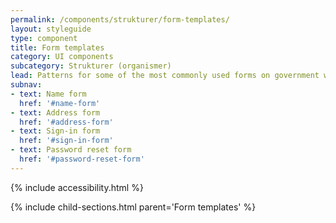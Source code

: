 ```yaml
---
permalink: /components/strukturer/form-templates/
layout: styleguide
type: component
title: Form templates
category: UI components
subcategory: Strukturer (organismer)
lead: Patterns for some of the most commonly used forms on government websites
subnav:
- text: Name form
  href: '#name-form'
- text: Address form
  href: '#address-form'
- text: Sign-in form
  href: '#sign-in-form'
- text: Password reset form
  href: '#password-reset-form'
---
```


{% include accessibility.html %}

{% include child-sections.html parent='Form templates' %}
